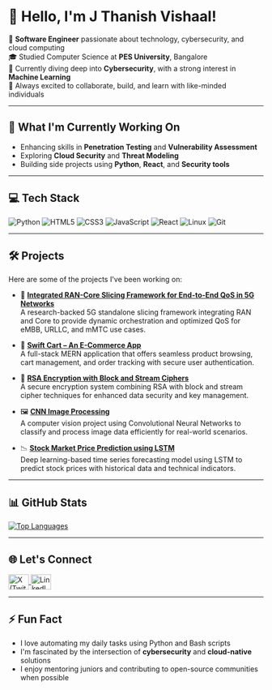 <!--
**Thanvish07/Thanvish07** is a ✨ _special_ ✨ repository because its `README.md` (this file) appears on your GitHub profile.
-->

# 👋 Hello, I'm J Thanish Vishaal!

🌟 **Software Engineer** passionate about technology, cybersecurity, and cloud computing  
🎓 Studied Computer Science at **PES University**, Bangalore  
🔐 Currently diving deep into **Cybersecurity**, with a strong interest in **Machine Learning**  
🚀 Always excited to collaborate, build, and learn with like-minded individuals

---

## 🌱 What I'm Currently Working On

- Enhancing skills in **Penetration Testing** and **Vulnerability Assessment**
- Exploring **Cloud Security** and **Threat Modeling**
- Building side projects using **Python**, **React**, and **Security tools**

---

## 💻 Tech Stack

![Python](https://img.shields.io/badge/python-3670A0?style=for-the-badge&logo=python&logoColor=ffdd54)
![HTML5](https://img.shields.io/badge/html5-%23E34F26.svg?style=for-the-badge&logo=html5&logoColor=white)
![CSS3](https://img.shields.io/badge/css3-%231572B6.svg?style=for-the-badge&logo=css3&logoColor=white)
![JavaScript](https://img.shields.io/badge/javascript-%23323330.svg?style=for-the-badge&logo=javascript&logoColor=%23F7DF1E)
![React](https://img.shields.io/badge/react-%2320232a.svg?style=for-the-badge&logo=react&logoColor=%2361DAFB)
![Linux](https://img.shields.io/badge/linux-FCC624?style=for-the-badge&logo=linux&logoColor=black)
![Git](https://img.shields.io/badge/git-F05032?style=for-the-badge&logo=git&logoColor=white)

---

## 🛠️ Projects

Here are some of the projects I've been working on:

- 📡 **[Integrated RAN-Core Slicing Framework for End-to-End QoS in 5G Networks](https://github.com/Thanvish07/Integrated-RAN-Core-Slicing-Framework-For-End-to-End-QoS-in-5G-Networks)**  
  A research-backed 5G standalone slicing framework integrating RAN and Core to provide dynamic orchestration and optimized QoS for eMBB, URLLC, and mMTC use cases.

- 🛒 **[Swift Cart – An E-Commerce App](https://github.com/Thanvish07/Swift-Cart--An-Ecommerce-App)**  
  A full-stack MERN application that offers seamless product browsing, cart management, and order tracking with secure user authentication.

- 🔐 **[RSA Encryption with Block and Stream Ciphers](https://github.com/Thanvish07/RSA-encryption-with-block-and-stream-ciphers)**  
  A secure encryption system combining RSA with block and stream cipher techniques for enhanced data security and key management.

- 🖼️ **[CNN Image Processing](https://github.com/Thanvish07/CNN_Image_Processing)**  
  A computer vision project using Convolutional Neural Networks to classify and process image data efficiently for real-world scenarios.

- 📉 **[Stock Market Price Prediction using LSTM](https://github.com/Thanvish07/Stock-Market-Price-Prediction-using-LSTM-Model)**  
  Deep learning-based time series forecasting model using LSTM to predict stock prices with historical data and technical indicators.

---

## 📊 GitHub Stats

[![Top Languages](https://github-readme-stats.vercel.app/api/top-langs/?username=Thanvish07&layout=compact&theme=vision-friendly-dark)](https://github.com/Thanvish07/github-readme-stats)

---

## 🌐 Let's Connect

<p align="left">
    <a href="[https://x.com/Thanvish07](https://x.com/thanish_vishaal)" target="_blank">
    <img align="center" src="https://img.shields.io/badge/x-%231DA1F2.svg?style=for-the-badge&logo=x&logoColor=white" alt="X (Twitter)" height="30" width="40" />
  </a>
  <a href="https://www.linkedin.com/in/thanish-v-500226a3" target="_blank">
    <img align="center" src="https://raw.githubusercontent.com/rahuldkjain/github-profile-readme-generator/master/src/images/icons/Social/linked-in-alt.svg" alt="LinkedIn" height="30" width="40" />
  </a>
</p>

---

## ⚡ Fun Fact

- I love automating my daily tasks using Python and Bash scripts  
- I'm fascinated by the intersection of **cybersecurity** and **cloud-native** solutions  
- I enjoy mentoring juniors and contributing to open-source communities when possible  
